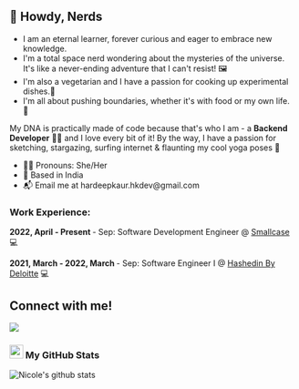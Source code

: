 <h2> 👋 Howdy, Nerds </h2>

- I am an eternal learner, forever curious and eager to embrace new knowledge. <br>
- I'm a total space nerd wondering about the mysteries of the universe.<br> It's like a never-ending adventure that I can't resist! 🖼 <br>
- I'm also a vegetarian and I have a passion for cooking up experimental dishes.🍔 <br>
- I'm all about pushing boundaries, whether it's with food or my own life. 🤷 <br>

My DNA is practically made of code because that's who I am - a <b> Backend Developer</b> 👨‍💻
and I love every bit of it!
By the way, I have a passion for sketching, stargazing, surfing internet & flaunting my cool yoga poses 💬

<ul>
  <li>🏳️‍🌈 Pronouns: She/Her</li>
  <li>📍 Based in India</li>
  <li>📬 Email me at hardeepkaur.hkdev@gmail.com</li>
 </ul>
 
 ### Work Experience:

<b> 2022, April - Present </b> - Sep: Software Development Engineer @ [Smallcase](https://smallcase.com/) 💻

<b> 2021, March - 2022, March </b> - Sep: Software Engineer I @ [Hashedin By Deloitte](https://hashedin.com/) 💻


## Connect with me!
[<img src="https://img.shields.io/badge/linkedin-%230077B5.svg?&style=for-the-badge&logo=linkedin&logoColor=white" />](https://www.linkedin.com/in/hardeepkaur0598/)

<h3> <img src="https://media.giphy.com/media/du3J3cXyzhj75IOgvA/giphy.gif" width="24"> My GitHub Stats</h3>

<a href="https://github.com/anuraghazra/github-readme-stats">
  <img align="left" src="https://github-readme-stats.vercel.app/api?username=hardeep0598&icons=true&icon_color=586069&text_color=586069&bg_color=fff&line_height=30&hide_title=true&title_color=0366d6" alt="Nicole's github stats" />
</a>

